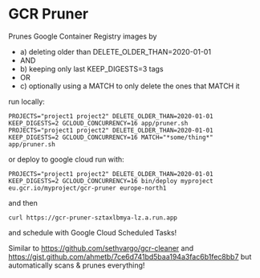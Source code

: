 # GCR Pruner

Prunes Google Container Registry images by

- a) deleting older than DELETE_OLDER_THAN=2020-01-01
- AND
- b) keeping only last KEEP_DIGESTS=3 tags
- OR
- c) optionally using a MATCH to only delete the ones that MATCH it

run locally:

    PROJECTS="project1 project2" DELETE_OLDER_THAN=2020-01-01 KEEP_DIGESTS=2 GCLOUD_CONCURRENCY=16 app/pruner.sh
    PROJECTS="project1 project2" DELETE_OLDER_THAN=2020-01-01 KEEP_DIGESTS=2 GCLOUD_CONCURRENCY=16 MATCH="*some/thing*" app/pruner.sh

or deploy to google cloud run with:

    PROJECTS="project1 project2" DELETE_OLDER_THAN=2020-01-01 KEEP_DIGESTS=2 GCLOUD_CONCURRENCY=16 bin/deploy myproject eu.gcr.io/myproject/gcr-pruner europe-north1

and then

    curl https://gcr-pruner-sztaxlbmya-lz.a.run.app

and schedule with Google Cloud Scheduled Tasks!

Similar to <https://github.com/sethvargo/gcr-cleaner> and <https://gist.github.com/ahmetb/7ce6d741bd5baa194a3fac6b1fec8bb7> but automatically scans & prunes everything!
